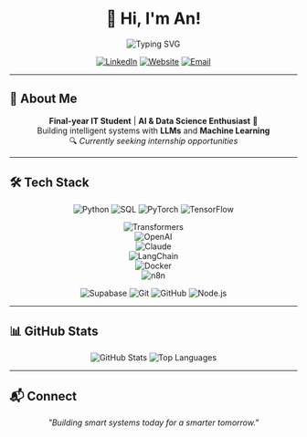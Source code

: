 <div align="center">
  
# 👋 Hi, I'm An!

<img src="https://readme-typing-svg.herokuapp.com?font=Fira+Code&weight=500&size=22&pause=1000&color=58A6FF&center=true&vCenter=true&width=500&lines=AI+%26+Data+Science+Enthusiast;Final-year+IT+Student;Building+Smart+Systems" alt="Typing SVG" />

[![LinkedIn](https://img.shields.io/badge/LinkedIn-0077B5?style=for-the-badge&logo=linkedin&logoColor=white)](https://www.linkedin.com/in/an-tranthanh/)
[![Website](https://img.shields.io/badge/Website-4285F4?style=for-the-badge&logo=google-chrome&logoColor=white)](https://an-tranthanh.me)
[![Email](https://img.shields.io/badge/Email-D14836?style=for-the-badge&logo=gmail&logoColor=white)](mailto:antranthanh904@gmail.com)

</div>

---

## 🎯 About Me  
<div align="center">

**Final-year IT Student** | **AI & Data Science Enthusiast** 🤖  
Building intelligent systems with **LLMs** and **Machine Learning**  
🔍 *Currently seeking internship opportunities*

</div>

---

## 🛠 Tech Stack
<div align="center">

![Python](https://img.shields.io/badge/Python-3776AB?style=for-the-badge&logo=python&logoColor=white)
![SQL](https://img.shields.io/badge/SQL-4479A1?style=for-the-badge&logo=mysql&logoColor=white)
![PyTorch](https://img.shields.io/badge/PyTorch-EE4C2C?style=for-the-badge&logo=pytorch&logoColor=white)
![TensorFlow](https://img.shields.io/badge/TensorFlow-FF6F00?style=for-the-badge&logo=tensorflow&logoColor=white)

![Transformers](https://img.shields.io/badge/🤗_Transformers-FFD21E?style=for-the-badge)  
![OpenAI](https://img.shields.io/badge/OpenAI-412991?style=for-the-badge&logo=openai&logoColor=white)  
![Claude](https://img.shields.io/badge/Claude-101010?style=for-the-badge&logo=anthropic&logoColor=white)  
![LangChain](https://img.shields.io/badge/LangChain-1C3C3C?style=for-the-badge)  
![Docker](https://img.shields.io/badge/Docker-2496ED?style=for-the-badge&logo=docker&logoColor=white)  
![n8n](https://img.shields.io/badge/n8n-EE6C4D?style=for-the-badge&logo=n8n&logoColor=white)  

![Supabase](https://img.shields.io/badge/Supabase-3ECF8E?style=for-the-badge&logo=supabase&logoColor=white)
![Git](https://img.shields.io/badge/Git-F05032?style=for-the-badge&logo=git&logoColor=white)
![GitHub](https://img.shields.io/badge/GitHub-100000?style=for-the-badge&logo=github&logoColor=white)
![Node.js](https://img.shields.io/badge/Node.js-339933?style=for-the-badge&logo=nodedotjs&logoColor=white)
</div>  

---

## 📊 GitHub Stats
<div align="center">

![GitHub Stats](https://github-readme-stats.vercel.app/api?username=ThanhAn-Tran&show_icons=true&theme=tokyonight&hide_border=true)
![Top Languages](https://github-readme-stats.vercel.app/api/top-langs/?username=ThanhAn-Tran&layout=compact&theme=tokyonight&hide_border=true)

</div>

---

## 📬 Connect  
<div align="center">

*"Building smart systems today for a smarter tomorrow."*  

</div>
